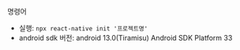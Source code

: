 명령어
- 실행: `npx react-native init '프로젝트명'`
- android sdk 버전: android 13.0(Tiramisu) Android SDK Platform 33